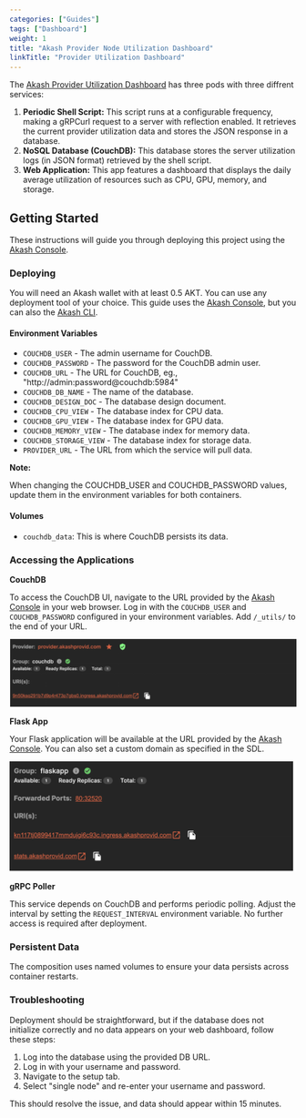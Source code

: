 ```yaml
---
categories: ["Guides"]
tags: ["Dashboard"]
weight: 1
title: "Akash Provider Node Utilization Dashboard"
linkTitle: "Provider Utilization Dashboard"
---
```



The [Akash Provider Utilization Dashboard](https://github.com/Zblocker64/provider-stats) has three pods with three diffrent services:

1. **Periodic Shell Script:** This script runs at a configurable frequency, making a gRPCurl request to a server with reflection enabled. It retrieves the current provider utilization data and stores the JSON response in a database.
2. **NoSQL Database (CouchDB):** This database stores the server utilization logs (in JSON format) retrieved by the shell script.
3. **Web Application:** This app features a dashboard that displays the daily average utilization of resources such as CPU, GPU, memory, and storage.


## Getting Started

These instructions will guide you through deploying this project using the [Akash Console](https://console.akash.network).



### Deploying

You will need an Akash wallet with at least 0.5 AKT. You can use any deployment tool of your choice. This guide uses the [Akash Console](https://console.akash.network), but you can also the [Akash CLI](/docs/deployments/akash-cli/overview/).

#### Environment Variables

- `COUCHDB_USER` - The admin username for CouchDB.
- `COUCHDB_PASSWORD` - The password for the CouchDB admin user.
- `COUCHDB_URL` - The URL for CouchDB, eg., "http://admin:password@couchdb:5984"
- `COUCHDB_DB_NAME` - The name of the database.
- `COUCHDB_DESIGN_DOC` - The database design document.
- `COUCHDB_CPU_VIEW` - The database index for CPU data.
- `COUCHDB_GPU_VIEW` - The database index for GPU data.
- `COUCHDB_MEMORY_VIEW` - The database index for memory data.
- `COUCHDB_STORAGE_VIEW` - The database index for storage data.
- `PROVIDER_URL` - The URL from which the service will pull data.

**Note:**  

 When changing the COUCHDB_USER and COUCHDB_PASSWORD values, update them in the environment variables for both containers.

 #### Volumes

- `couchdb_data`: This is where CouchDB persists its data.

### Accessing the Applications

**CouchDB**

To access the CouchDB UI, navigate to the URL provided by the [Akash Console](https://console.akash.network) in your web browser. Log in with the `COUCHDB_USER` and `COUCHDB_PASSWORD` configured in your environment variables. Add `/_utils/` to the end of your URL.

![](../../assets/provider-stats1.png)

**Flask App**

Your Flask application will be available at the URL provided by the [Akash Console](https://console.akash.network). You can also set a custom domain as specified in the SDL.

![](../../assets/provider-stats2.png)

**gRPC Poller**

This service depends on CouchDB and performs periodic polling. Adjust the interval by setting the `REQUEST_INTERVAL` environment variable. No further access is required after deployment.

### Persistent Data

The composition uses named volumes to ensure your data persists across container restarts.

### Troubleshooting

Deployment should be straightforward, but if the database does not initialize correctly and no data appears on your web dashboard, follow these steps:

1. Log into the database using the provided DB URL.
2. Log in with your username and password.
3. Navigate to the setup tab.
4. Select "single node" and re-enter your username and password.

This should resolve the issue, and data should appear within 15 minutes.



